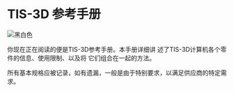 # TIS-3D 参考手册
![黑白色](item:tis3d:book_manual)

你现在正在阅读的便是TIS-3D参考手册。本手册详细讲 述了TIS-3D计算机各个零件的信息、使用限制、以及将 它们组合在一起的方法。

所有基本规格应被记录，如有遗漏，一般是由于特别要求，以满足供应商的特定需求。
